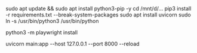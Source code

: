 sudo apt update && sudo apt install python3-pip -y
cd /mnt/d/...
pip3 install -r requirements.txt --break-system-packages
sudo apt install uvicorn
sudo ln -s /usr/bin/python3 /usr/bin/python

python3 -m playwright install

uvicorn main:app --host 127.0.0.1 --port 8000 --reload
